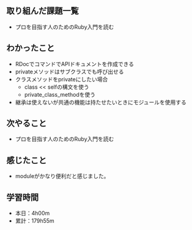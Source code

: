 ## 取り組んだ課題一覧
- プロを目指す人のためのRuby入門を読む
## わかったこと
- RDocでコマンドでAPIドキュメントを作成できる
- privateメソッドはサブクラスでも呼び出せる
- クラスメソッドをprivateにしたい場合
  - class << selfの構文を使う
  - private_class_methodを使う
- 継承は使えないが共通の機能は持たせたいときにモジュールを使用する
## 次やること
- プロを目指す人のためのRuby入門を読む
## 感じたこと
- moduleがかなり便利だと感じました。
## 学習時間
- 本日：4h00m
- 累計：179h55m
